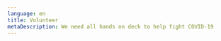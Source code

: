 ```yaml
---
language: en
title: Volunteer
metaDescription: We need all hands on deck to help fight COVID-19
---
```

<script type="text/javascript" src="https://form.jotform.com/jsform/202964230895158">
</script>